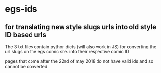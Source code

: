 # egs-ids

## for translating new style slugs urls into old style ID based urls

The 3 txt files contain python dicts (will also work in JS) for converting the url slugs on the egs comic site. into their respective comic ID

pages that come after the 22nd of may 2018 do not have valid ids and so cannot be converted
